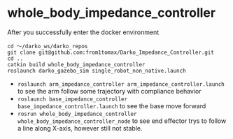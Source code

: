 # whole_body_impedance_controller 

After you successfully enter the docker environment
```
cd ～/darko_ws/darko_repos
git clone git@github.com:from1tomax/Darko_Impedance_Controller.git
cd ..
catkin build whole_body_impedance_controller
roslaunch darko_gazebo_sim single_robot_non_native.launch
```
- `roslaunch arm_impedance_controller arm_impedance_controller.launch` to see the arm follow some trajectory with compliance behavior
- `roslaunch base_impedance_controller base_impedance_controller.launch` to see the base move forward
- `rosrun whole_body_impedance_controller whole_body_impedance_controller_node` to see end effector trys to follow a line along X-axis, however still  not stable.
